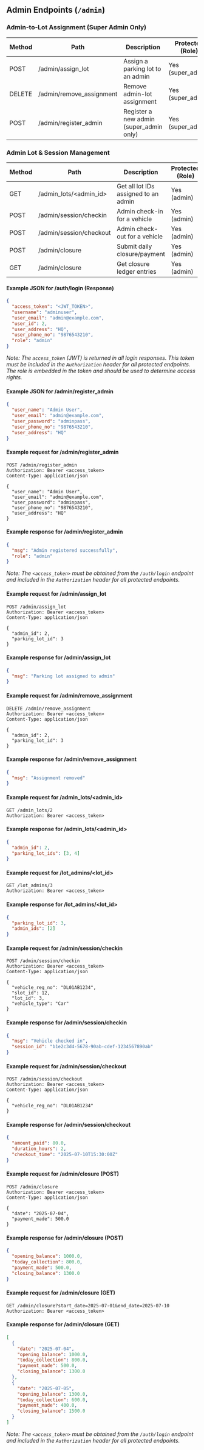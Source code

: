 ## Admin Endpoints (`/admin`)

### Admin-to-Lot Assignment (Super Admin Only)
| Method | Path                | Description                        | Protected (Role)   |
|--------|---------------------|------------------------------------|--------------------|
| POST   | /admin/assign_lot   | Assign a parking lot to an admin   | Yes (super_admin)  |
| DELETE | /admin/remove_assignment | Remove admin-lot assignment     | Yes (super_admin)  |
| POST   | /admin/register_admin | Register a new admin (super_admin only) | Yes (super_admin) |

### Admin Lot & Session Management
| Method | Path                              | Description                                 | Protected (Role) |
|--------|-----------------------------------|---------------------------------------------|------------------|
| GET    | /admin_lots/<admin_id>            | Get all lot IDs assigned to an admin        | Yes (admin)      |
| POST   | /admin/session/checkin            | Admin check-in for a vehicle                | Yes (admin)      |
| POST   | /admin/session/checkout           | Admin check-out for a vehicle               | Yes (admin)      |
| POST   | /admin/closure                    | Submit daily closure/payment                | Yes (admin)      |
| GET    | /admin/closure                    | Get closure ledger entries                  | Yes (admin)      |

#### Example JSON for /auth/login (Response)
```json
{
  "access_token": "<JWT_TOKEN>",
  "username": "adminuser",
  "user_email": "admin@example.com",
  "user_id": 2,
  "user_address": "HQ",
  "user_phone_no": "9876543210",
  "role": "admin"
}
```
*Note: The `access_token` (JWT) is returned in all login responses. This token must be included in the `Authorization` header for all protected endpoints. The role is embedded in the token and should be used to determine access rights.*

#### Example JSON for /admin/register_admin
```json
{
  "user_name": "Admin User",
  "user_email": "admin@example.com",
  "user_password": "adminpass",
  "user_phone_no": "9876543210",
  "user_address": "HQ"
}
```

#### Example request for /admin/register_admin

```
POST /admin/register_admin
Authorization: Bearer <access_token>
Content-Type: application/json

{
  "user_name": "Admin User",
  "user_email": "admin@example.com",
  "user_password": "adminpass",
  "user_phone_no": "9876543210",
  "user_address": "HQ"
}
```

#### Example response for /admin/register_admin
```json
{
  "msg": "Admin registered successfully",
  "role": "admin"
}
```

*Note: The `<access_token>` must be obtained from the `/auth/login` endpoint and included in the `Authorization` header for all protected endpoints.*

#### Example request for /admin/assign_lot
```
POST /admin/assign_lot
Authorization: Bearer <access_token>
Content-Type: application/json

{
  "admin_id": 2,
  "parking_lot_id": 3
}
```
#### Example response for /admin/assign_lot
```json
{
  "msg": "Parking lot assigned to admin"
}
```

#### Example request for /admin/remove_assignment
```
DELETE /admin/remove_assignment
Authorization: Bearer <access_token>
Content-Type: application/json

{
  "admin_id": 2,
  "parking_lot_id": 3
}
```
#### Example response for /admin/remove_assignment
```json
{
  "msg": "Assignment removed"
}
```

#### Example request for /admin_lots/<admin_id>
```
GET /admin_lots/2
Authorization: Bearer <access_token>
```
#### Example response for /admin_lots/<admin_id>
```json
{
  "admin_id": 2,
  "parking_lot_ids": [3, 4]
}
```

#### Example request for /lot_admins/<lot_id>
```
GET /lot_admins/3
Authorization: Bearer <access_token>
```
#### Example response for /lot_admins/<lot_id>
```json
{
  "parking_lot_id": 3,
  "admin_ids": [2]
}
```

#### Example request for /admin/session/checkin
```
POST /admin/session/checkin
Authorization: Bearer <access_token>
Content-Type: application/json

{
  "vehicle_reg_no": "DL01AB1234",
  "slot_id": 12,
  "lot_id": 3,
  "vehicle_type": "Car"
}
```
#### Example response for /admin/session/checkin
```json
{
  "msg": "Vehicle checked in",
  "session_id": "b1e2c3d4-5678-90ab-cdef-1234567890ab"
}
```

#### Example request for /admin/session/checkout
```
POST /admin/session/checkout
Authorization: Bearer <access_token>
Content-Type: application/json

{
  "vehicle_reg_no": "DL01AB1234"
}
```
#### Example response for /admin/session/checkout
```json
{
  "amount_paid": 80.0,
  "duration_hours": 2,
  "checkout_time": "2025-07-10T15:30:00Z"
}
```

#### Example request for /admin/closure (POST)
```
POST /admin/closure
Authorization: Bearer <access_token>
Content-Type: application/json

{
  "date": "2025-07-04",
  "payment_made": 500.0
}
```
#### Example response for /admin/closure (POST)
```json
{
  "opening_balance": 1000.0,
  "today_collection": 800.0,
  "payment_made": 500.0,
  "closing_balance": 1300.0
}
```

#### Example request for /admin/closure (GET)
```
GET /admin/closure?start_date=2025-07-01&end_date=2025-07-10
Authorization: Bearer <access_token>
```
#### Example response for /admin/closure (GET)
```json
[
  {
    "date": "2025-07-04",
    "opening_balance": 1000.0,
    "today_collection": 800.0,
    "payment_made": 500.0,
    "closing_balance": 1300.0
  },
  {
    "date": "2025-07-05",
    "opening_balance": 1300.0,
    "today_collection": 600.0,
    "payment_made": 400.0,
    "closing_balance": 1500.0
  }
]
```

*Note: The `<access_token>` must be obtained from the `/auth/login` endpoint and included in the `Authorization` header for all protected endpoints.*
